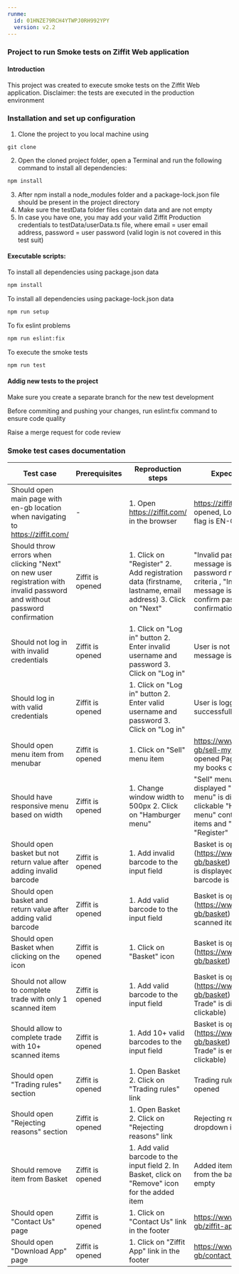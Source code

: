 ```yaml
---
runme:
  id: 01HNZE79RCH4YTWPJ0RH992YPY
  version: v2.2
---
```


### Project to run Smoke tests on Ziffit Web application

#### Introduction

This project was created to execute smoke tests on the Ziffit Web application.
Disclaimer: the tests are executed in the production environment

### Installation and set up configuration

1. Clone the project to you local machine using

```text {"id":"01HNZE79RCH4YTWPJ0R743944M"}
git clone
```

2. Open the cloned project folder, open a Terminal and run the following command to install all dependencies:

```sh {"id":"01HNZE79RCH4YTWPJ0R7KG1K1G"}
npm install
```

3. After npm install a node_modules folder and a package-lock.json file should be present in the project directory
4. Make sure the testData folder files contain data and are not empty
5. In case you have one, you may add your valid Ziffit Production credentials to testData/userData.ts file, where email = user email address, password = user password (valid login is not covered in this test suit)

#### Executable scripts:

To install all dependencies using package.json data

```sh {"id":"01HNZE79RCH4YTWPJ0RAMDY7EC"}
npm install
```

To install all dependencies using package-lock.json data

```sh {"id":"01HNZE79RCH4YTWPJ0RDQ3XP57"}
npm run setup
```

To fix eslint problems

```sh {"id":"01HNZE79RCH4YTWPJ0REJCJGJX"}
npm run eslint:fix
```

To execute the smoke tests

```sh {"id":"01HNZE79RCH4YTWPJ0RFQ2MRQG"}
npm run test
```

#### Addig new tests to the project

Make sure you create a separate branch for the new test development

Before commiting and pushing your changes, run eslint:fix command to ensure code quality

Raise a merge request for code review

### Smoke test cases documentation

| Test case                                                                  | Prerequisites                      | Reproduction steps                                                                                                 | Expected results                                                                                                                                |
|----------------------------------------------------------------------------|------------------------------------|--------------------------------------------------------------------------------------------------------------------|-------------------------------------------------------------------------------------------------------------------------------------------------|
| Should open main page with en-gb location when navigating to https://ziffit.com/              | -                                  | 1. Open https://ziffit.com/ in the browser                                                                         | https://ziffit.com/en-gb is opened, Location indicator flag is EN-GB                                                                            |
| Should throw errors when clicking "Next" on new user registration with invalid password and without password confirmation | Ziffit is opened                   | 1. Click on "Register" 2. Add registration data (firstname, lastname, email address) 3. Click on "Next" | "Invalid password" Error message is displayed for password not meeting criteria , "Invalid" error message is displayed for confirm password confirmation                                                                                                         |
| Should not log in with invalid credentials                                 | Ziffit is opened                   | 1. Click on "Log in" button 2. Enter invalid username and password 3. Click on "Log in"                            | User is not logged in, error message is displayed                                                                                               |
| Should log in with valid credentials                                       | Ziffit is opened                   | 1. Click on "Log in" button 2. Enter valid username and password 3. Click on "Log in"                              | User is logged in successfully                                                                                                                  |
| Should open menu item from menubar                                         | Ziffit is opened | 1. Click on "Sell" menu item                                                                                       | https://www.ziffit.com/en-gb/sell-my-books is opened Page title is "Sell my books online"                                                       |
| Should have responsive menu based on width                                 | Ziffit is opened | 1. Change window width to 500px 2. Click on "Hamburger menu"                                                       | "Sell" menu item is not displayed "Hamburger menu" is displayed and clickable "Hambuerger menu" contains menu items and "Log in" and "Register" |
| Should open basket but not return value after adding invalid barcode       | Ziffit is opened | 1. Add invalid barcode to the input field                                                                          | Basket is opened (https://www.ziffit.com/en-gb/basket) Error message is displayed that the barcode is invalid                                   |
| Should open basket and return value after adding valid barcode             | Ziffit is opened | 1. Add valid barcode to the input field                                                                            | Basket is opened (https://www.ziffit.com/en-gb/basket) Value for the scanned item is displayed                                                  |
| Should open Basket when clicking on the icon                               | Ziffit is opened | 1. Click on "Basket" icon                                                                                          | Basket is opened (https://www.ziffit.com/en-gb/basket)                                                                                          |
| Should not allow to complete trade with only 1 scanned item                | Ziffit is opened | 1. Add valid barcode to the input field                                                                            | Basket is opened (https://www.ziffit.com/en-gb/basket) "Complete Trade" is disabled (not clickable)                                             |
| Should allow to complete trade with 10+ scanned items                      | Ziffit is opened | 1. Add 10+ valid barcodes to the input field                                                                       | Basket is opened (https://www.ziffit.com/en-gb/basket) "Complete Trade" is enabled (is clickable)                                               |
| Should open "Trading rules" section                                        | Ziffit is opened | 1. Open Basket 2. Click on "Trading rules" link                                                                    | Trading rules dropdown is opened                                                                                                                |
| Should open "Rejecting reasons" section                                    | Ziffit is opened | 1. Open Basket 2. Click on "Rejecting reasons" link                                                                | Rejecting reasons dropdown is opened                                                                                                            |
| Should remove item from Basket                                                        | Ziffit is opened | 1. Add valid barcode to the input field 2. In Basket, click on "Remove" icon for the added item                                      | Added item is removed from the basket, the list is empty                                                                                                         |
| Should open "Contact Us" page                                              | Ziffit is opened                   | 1. Click on "Contact Us" link in the footer                                                                        | https://www.ziffit.com/en-gb/ziffit-app is opened                                                                                               |
| Should open "Download App" page                                            | Ziffit is opened                   | 1. Click on "Ziffit App" link in the footer                                                                        | https://www.ziffit.com/en-gb/contact-us is opened                                                                                               |